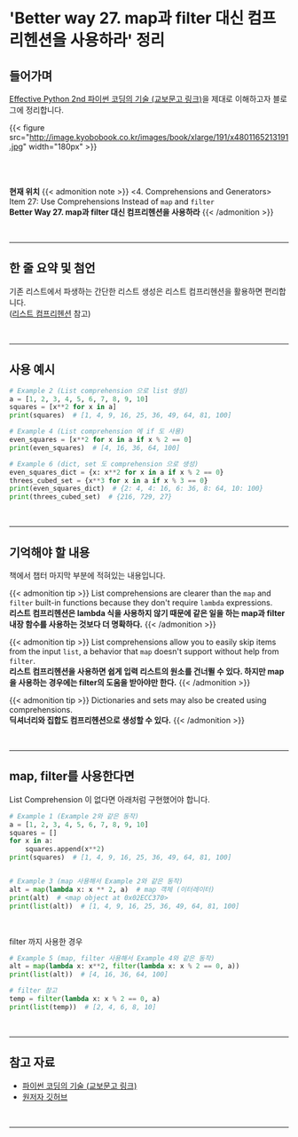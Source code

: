 # 'Better way 27. map과 filter 대신 컴프리헨션을 사용하라' 정리


## 들어가며

[Effective Python 2nd 파이썬 코딩의 기술 (교보문고 링크)](http://digital.kyobobook.co.kr/digital/ebook/ebookDetail.ink?selectedLargeCategory=001&barcode=4801165213191&orderClick=LEH&Kc=)을 제대로 이해하고자 블로그에 정리합니다.

{{< figure src="http://image.kyobobook.co.kr/images/book/xlarge/191/x4801165213191.jpg" width="180px" >}}

<br/>
<br/>

**현재 위치**
{{< admonition note >}}
<4. Comprehensions and Generators>  
Item 27: Use Comprehensions Instead of `map` and `filter`  
**Better Way 27. map과 filter 대신 컴프리헨션을 사용하라**
{{< /admonition >}}


<br/>

---

## 한 줄 요약 및 첨언

기존 리스트에서 파생하는 간단한 리스트 생성은 리스트 컴프리헨션을 활용하면 편리합니다.  
([리스트 컴프리헨션](https://mechurak.github.io/ko/posts/python/2020-11-26_list-comprehension/) 참고)

<br/>

---

## 사용 예시

```python
# Example 2 (List comprehension 으로 list 생성)
a = [1, 2, 3, 4, 5, 6, 7, 8, 9, 10]
squares = [x**2 for x in a]
print(squares)  # [1, 4, 9, 16, 25, 36, 49, 64, 81, 100]

# Example 4 (List comprehension 에 if 도 사용)
even_squares = [x**2 for x in a if x % 2 == 0]
print(even_squares)  # [4, 16, 36, 64, 100]

# Example 6 (dict, set 도 comprehension 으로 생성)
even_squares_dict = {x: x**2 for x in a if x % 2 == 0}
threes_cubed_set = {x**3 for x in a if x % 3 == 0}
print(even_squares_dict)  # {2: 4, 4: 16, 6: 36, 8: 64, 10: 100}
print(threes_cubed_set)  # {216, 729, 27}
```


<br/>

---

## 기억해야 할 내용

책에서 챕터 마지막 부분에 적혀있는 내용입니다.

{{< admonition tip >}}
List comprehensions are clearer than the `map` and `filter` built-in functions because they don't require `lambda` expressions.  
**리스트 컴프리헨션은 lambda 식을 사용하지 않기 때문에 같은 일을 하는 map과 filter 내장 함수를 사용하는 것보다 더 명확하다.**
{{< /admonition >}}

{{< admonition tip >}}
List comprehensions allow you to easily skip items from the input `list`, a behavior that `map` doesn't support without help from `filter`.  
**리스트 컴프리헨션을 사용하면 쉽게 입력 리스트의 원소를 건너뛸 수 있다. 하지만 map을 사용하는 경우에는 filter의 도움을 받아야만 한다.**
{{< /admonition >}}

{{< admonition tip >}}
Dictionaries and sets may also be created using comprehensions.  
**딕셔너리와 집합도 컴프리헨션으로 생성할 수 있다.**
{{< /admonition >}}

<br/>

---

## map, filter를 사용한다면

List Comprehension 이 없다면 아래처럼 구현했어야 합니다.

```python
# Example 1 (Example 2와 같은 동작)
a = [1, 2, 3, 4, 5, 6, 7, 8, 9, 10]
squares = []
for x in a:
    squares.append(x**2)
print(squares)  # [1, 4, 9, 16, 25, 36, 49, 64, 81, 100]


# Example 3 (map 사용해서 Example 2와 같은 동작)
alt = map(lambda x: x ** 2, a)  # map 객체 (이터레이터)
print(alt)  # <map object at 0x02ECC370>
print(list(alt))  # [1, 4, 9, 16, 25, 36, 49, 64, 81, 100]
```
<br/>

filter 까지 사용한 경우

```python
# Example 5 (map, filter 사용해서 Example 4와 같은 동작)
alt = map(lambda x: x**2, filter(lambda x: x % 2 == 0, a))
print(list(alt))  # [4, 16, 36, 64, 100]

# filter 참고
temp = filter(lambda x: x % 2 == 0, a)
print(list(temp))  # [2, 4, 6, 8, 10]
```

<br/>

---

## 참고 자료

- [파이썬 코딩의 기술 (교보문고 링크)](http://digital.kyobobook.co.kr/digital/ebook/ebookDetail.ink?selectedLargeCategory=001&barcode=4801165213191&orderClick=LEH&Kc=)
- [원저자 깃허브](https://github.com/bslatkin/effectivepython/blob/master/example_code/item_27.py)

<br/>

---
